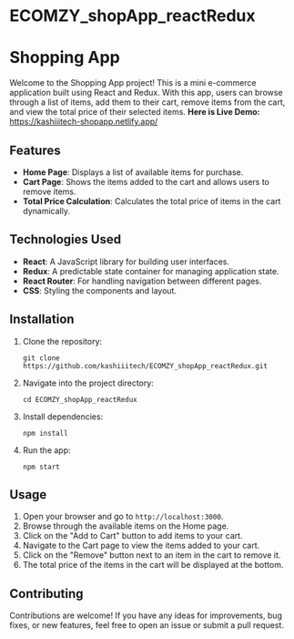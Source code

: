 # ECOMZY_shopApp_reactRedux

# Shopping App

Welcome to the Shopping App project! This is a mini e-commerce application built using React and Redux. With this app, users can browse through a list of items, add them to their cart, remove items from the cart, and view the total price of their selected items.
**Here is Live Demo:** https://kashiiitech-shopapp.netlify.app/

## Features

- **Home Page**: Displays a list of available items for purchase.
- **Cart Page**: Shows the items added to the cart and allows users to remove items.
- **Total Price Calculation**: Calculates the total price of items in the cart dynamically.

## Technologies Used

- **React**: A JavaScript library for building user interfaces.
- **Redux**: A predictable state container for managing application state.
- **React Router**: For handling navigation between different pages.
- **CSS**: Styling the components and layout.

## Installation

1. Clone the repository:

    ```
    git clone https://github.com/kashiiitech/ECOMZY_shopApp_reactRedux.git
    ```

2. Navigate into the project directory:

    ```
    cd ECOMZY_shopApp_reactRedux
    ```

3. Install dependencies:

    ```
    npm install
    ```

4. Run the app:

    ```
    npm start
    ```

## Usage

1. Open your browser and go to `http://localhost:3000`.
2. Browse through the available items on the Home page.
3. Click on the "Add to Cart" button to add items to your cart.
4. Navigate to the Cart page to view the items added to your cart.
5. Click on the "Remove" button next to an item in the cart to remove it.
6. The total price of the items in the cart will be displayed at the bottom.

## Contributing

Contributions are welcome! If you have any ideas for improvements, bug fixes, or new features, feel free to open an issue or submit a pull request.
